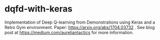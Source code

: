 # dqfd-with-keras
Implementation of Deep Q-learning from Demonstrations using Keras and a Retro Gym environment. Paper: https://arxiv.org/abs/1704.03732 . See blog post at https://medium.com/aureliantactics for more information.

